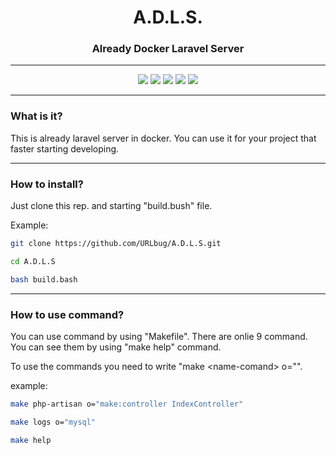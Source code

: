 <div align="center">

<h1>A.D.L.S.</h1>
<h3>Already Docker Laravel Server</h3>

___

<div class="bage">
<img src="https://img.shields.io/badge/Docker-24.X-blue?logo=Docker">
<img src="https://img.shields.io/badge/PHP-8.X-blue?logo=php">
<img src="https://img.shields.io/badge/Laravel-11.X-blue?logo=laravel">
<img src="https://img.shields.io/badge/MySQL-8.0-blue?logo=mysql">
<img src="https://img.shields.io/badge/npm-8.X-blue?logo=npm">
</div>

</div>

___

### What is it?

This is already laravel server in docker.
You can use it for your project that faster starting developing.

___

### How to install?

Just clone this rep. and starting "build.bush" file.

Example:

```bash
git clone https://github.com/URLbug/A.D.L.S.git

cd A.D.L.S

bash build.bash
```

___

### How to use command?

You can use command by using "Makefile".
There are onlie 9 command.
You can see them by using "make help" command.

To use the commands you need to write "make <name-comand\> o="<options>".

example: 

```bash
make php-artisan o="make:controller IndexController"

make logs o="mysql"

make help
```
